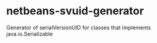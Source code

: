 # netbeans-svuid-generator

Generator of serialVersionUID for classes that implements java.io.Serializable
